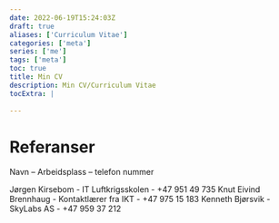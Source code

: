 ```yaml
---
date: 2022-06-19T15:24:03Z
draft: true
aliases: ['Curriculum Vitae']
categories: ['meta']
series: ['me']
tags: ['meta']
toc: true
title: Min CV
description: Min CV/Curriculum Vitae
tocExtra: |
  
---
```


# Referanser

Navn – Arbeidsplass – telefon nummer

Jørgen Kirsebom - IT Luftkrigsskolen - +47 951 49 735
Knut Eivind Brennhaug - Kontaktlærer fra IKT - +47 975 15 183
Kenneth Bjørsvik - SkyLabs AS - +47 959 37 212
